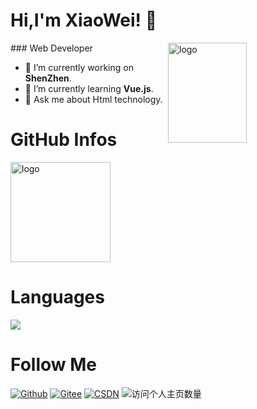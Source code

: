 # Hi,I'm XiaoWei!  👋

<img src="https://github-readme-stats.vercel.app/api?username=ImXiaoWei&show_icons=true&theme=vue" alt="logo" height="160" align="right" width="50%" />
### Web Developer

- 🔭 I’m currently working on **ShenZhen**.
- 🌱 I’m currently learning **Vue.js**.
- 💬 Ask me about Html technology.

# GitHub Infos

<img src="https://github-profile-trophy.vercel.app/?username=ImXiaoWei&theme=flat&column=7" alt="logo" height="160" align="center" style="margin: auto;" />

# Languages

<img src="https://github-readme-stats.vercel.app/api/top-langs/?username=ImXiaoWei&theme=vue" />

# Follow Me

[![Github](https://img.shields.io/github/followers/ImXiaoWei?label=Github&style=social)](https://github.com/ImXiaoWei)
[![Gitee](https://img.shields.io/badge/-码云-EA4335?style=flat-square&logo=Gitee&logoColor=white)](https://gitee.com/im_xiaowei)
[![CSDN](https://img.shields.io/badge/-CSDN-c14438?style=flat-square&logo=C&logoColor=white)](https://blog.csdn.net/im_xiaowei?spm=1000.2115.3001.5343)
![访问个人主页数量](https://komarev.com/ghpvc/?username=ImXiaoWei&color=green)
